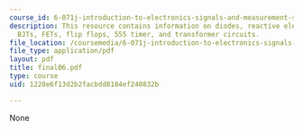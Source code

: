 ```yaml
---
course_id: 6-071j-introduction-to-electronics-signals-and-measurement-spring-2006
description: This resource contains information on diodes, reactive elements, op-amps,
  BJTs, FETs, flip flops, 555 timer, and transformer circuits.
file_location: /coursemedia/6-071j-introduction-to-electronics-signals-and-measurement-spring-2006/1228e6f13d2b2facbdd8184ef240832b_final06.pdf
file_type: application/pdf
layout: pdf
title: final06.pdf
type: course
uid: 1228e6f13d2b2facbdd8184ef240832b

---
```

None